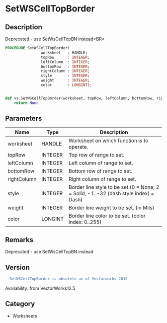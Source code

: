 # SetWSCellTopBorder

## Description
Deprecated - use SetWsCellTopBN instead&lt;BR&gt;


```pascal
PROCEDURE SetWSCellTopBorder(
				worksheet   : HANDLE;
				topRow      : INTEGER;
				leftColumn  : INTEGER;
				bottomRow   : INTEGER;
				rightColumn : INTEGER;
				style       : INTEGER;
				weight      : INTEGER;
				color       : LONGINT);
```

```python

def vs.SetWSCellTopBorder(worksheet, topRow, leftColumn, bottomRow, rightColumn, style, weight, color):
    return None
```

## Parameters
|Name|Type|Description|
|---|---|---|
|worksheet|HANDLE|Worksheet on which function is to operate.|
|topRow|INTEGER|Top row of range to set.|
|leftColumn|INTEGER|Left column of range to set.|
|bottomRow|INTEGER|Bottom row of range to set.|
|rightColumn|INTEGER|Right column of range to set.|
|style|INTEGER|Border line style to be set.(0 = None; 2 = Solid, -1..-32 (dash style index) = Dash)|
|weight|INTEGER|Border line weight to be set. (in Mils)|
|color|LONGINT|Border line color to be set. (color index: 0..255)|

## Remarks
Deprecated - use SetWsCellTopBN instead

## Version
```diff
- SetWSCellTopBorder is obsolete as of Vectorworks 2019
```

Availability: from VectorWorks12.5
## Category
* Worksheets

